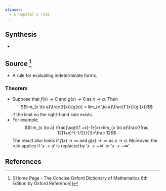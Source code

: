 ```yaml
---
aliases:
  - L'Hopital's rule
---
```

## Synthesis
- 
## Source [^1]
- A rule for evaluating indeterminate forms.
### Theorem
- Suppose that $f(x) \to 0$ and $g(x) \to 0$ as $x \to a$. Then $$lim_{x \to a}\frac{f(x)}{g(x)} = lim_{x \to a}\frac{f'(x)}{g'(x)}$$if the limit no the right-hand side exists.
- For example, $$lim_{x \to a} \frac{\sqrt{1 +x}-1}{x}=lim_{x \to a}\frac{\frac 12(1+x)^{-1/2}}{1}=\frac 12$$The result also holds if $f(x) \to \infty$ and $g(x) \to \infty$ as $x \to a$. Moreover, the rule applies if $'x \to a'$ is replaced by $'x \to +\infty'$ or $'x \to -\infty'$.
## References

[^1]: [[Home Page - The Concise Oxford Dictionary of Mathematics 6th Edition by Oxford Reference]]